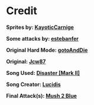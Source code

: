 # Credit

**Sprites by: [KayoticCarnige](https://github.com/kayos156)**

**Some attacks by: [estebanfer](https://www.reddit.com/user/estebanfer)**

**Original Hard Mode: [gotoAndDie](https://github.com/gotoAndDie)**

**Original: [Jcw87](https://github.com/Jcw87)**

**Song Used: [Disaster [Mark II]](https://soundcloud.com/sexy-synth-woman/disaster-version-2)**

**Song Creator: [Lucidis](https://soundcloud.com/sexy-synth-woman)**

**Final Attack(s): [Mush 2 Blue](https://www.youtube.com/channel/UCMHwpcP2P4AbV1tDgz5N5XA)**
